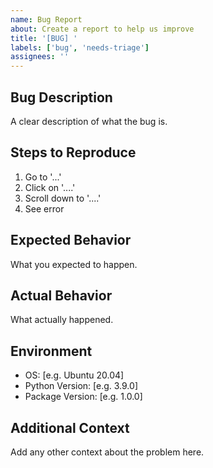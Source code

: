 ```yaml
---
name: Bug Report
about: Create a report to help us improve
title: '[BUG] '
labels: ['bug', 'needs-triage']
assignees: ''
---
```


## Bug Description
A clear description of what the bug is.

## Steps to Reproduce
1. Go to '...'
2. Click on '....'
3. Scroll down to '....'
4. See error

## Expected Behavior
What you expected to happen.

## Actual Behavior
What actually happened.

## Environment
- OS: [e.g. Ubuntu 20.04]
- Python Version: [e.g. 3.9.0]  
- Package Version: [e.g. 1.0.0]

## Additional Context
Add any other context about the problem here.